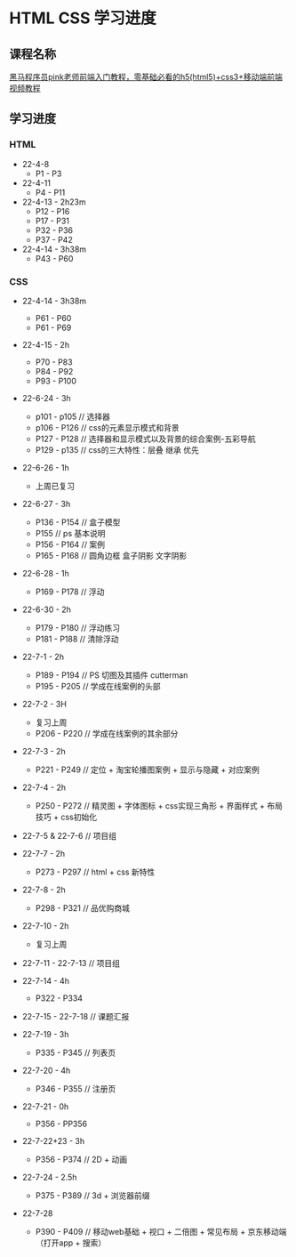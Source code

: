 # HTML CSS 学习进度

## 课程名称

[黑马程序员pink老师前端入门教程，零基础必看的h5(html5)+css3+移动端前端视频教程](https://www.bilibili.com/video/BV14J4114768)

## 学习进度

### HTML

+ 22-4-8
  + P1 - P3
+ 22-4-11
  + P4 - P11
+ 22-4-13 - 2h23m
  + P12 - P16
  + P17 - P31
  + P32 - P36
  + P37 - P42
+ 22-4-14 - 3h38m
  + P43 - P60

### CSS

+ 22-4-14 - 3h38m
  + P61 - P60
  + P61 - P69

+ 22-4-15 - 2h
  + P70 - P83
  + P84 - P92
  + P93 - P100

+ 22-6-24 - 3h
  + p101 - p105 // 选择器
  + p106 - P126 // css的元素显示模式和背景
  + P127 - P128 // 选择器和显示模式以及背景的综合案例-五彩导航
  + P129 - p135 // css的三大特性：层叠 继承 优先

+ 22-6-26 - 1h
  + 上周已复习

+ 22-6-27 - 3h
  + P136 - P154 // 盒子模型
  + P155 // ps 基本说明
  + P156 - P164 // 案例
  + P165 - P168  // 圆角边框 盒子阴影 文字阴影

+ 22-6-28 - 1h
  + P169 - P178 // 浮动

+ 22-6-30 - 2h
  + P179 - P180 // 浮动练习
  + P181 - P188 // 清除浮动

+ 22-7-1 - 2h
  + P189 - P194 // PS 切图及其插件 cutterman
  + P195 - P205 // 学成在线案例的头部

+ 22-7-2 - 3H
  + 复习上周
  + P206 - P220 // 学成在线案例的其余部分

+ 22-7-3 - 2h
  + P221 - P249  // 定位 + 淘宝轮播图案例 + 显示与隐藏 + 对应案例

+ 22-7-4 - 2h
  + P250 - P272 // 精灵图 + 字体图标 + css实现三角形 + 界面样式 + 布局技巧 + css初始化

+ 22-7-5 & 22-7-6 // 项目组

+ 22-7-7 - 2h
  + P273 - P297 // html + css 新特性

+ 22-7-8 - 2h
  + P298 - P321 // 品优购商城

+ 22-7-10 - 2h
  + 复习上周

+ 22-7-11 - 22-7-13 // 项目组

+ 22-7-14 - 4h
  + P322 - P334

+ 22-7-15 - 22-7-18 // 课题汇报

+ 22-7-19 - 3h
  + P335 - P345 // 列表页

+ 22-7-20 - 4h
  + P346 - P355 // 注册页

+ 22-7-21 - 0h
  + P356 - PP356

+ 22-7-22+23 - 3h
  + P356 - P374 // 2D + 动画

+ 22-7-24 - 2.5h
  + P375 - P389 // 3d + 浏览器前缀

+ 22-7-28
  + P390 - P409 // 移动web基础 + 视口 + 二倍图 + 常见布局 + 京东移动端（打开app + 搜索）
